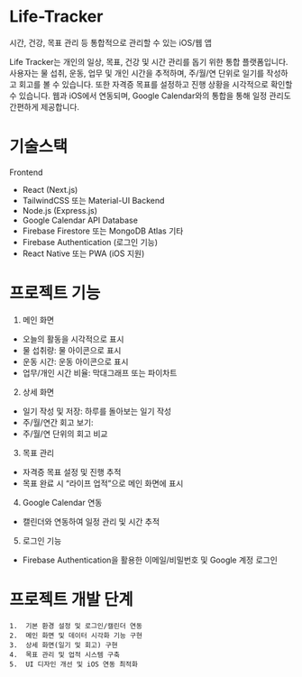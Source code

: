 # Life-Tracker
시간, 건강, 목표 관리 등 통합적으로 관리할 수 있는 iOS/웹 앱

Life Tracker는 개인의 일상, 목표, 건강 및 시간 관리를 돕기 위한 통합 플랫폼입니다.
사용자는 물 섭취, 운동, 업무 및 개인 시간을 추적하며, 주/월/연 단위로 일기를 작성하고 회고를 볼 수 있습니다.
또한 자격증 목표를 설정하고 진행 상황을 시각적으로 확인할 수 있습니다.
웹과 iOS에서 연동되며, Google Calendar와의 통합을 통해 일정 관리도 간편하게 제공합니다.

# 기술스택
Frontend
- React (Next.js)
- TailwindCSS 또는 Material-UI
Backend
- Node.js (Express.js)
- Google Calendar API
Database
- Firebase Firestore 또는 MongoDB Atlas
기타
- Firebase Authentication (로그인 기능)
- React Native 또는 PWA (iOS 지원)

# 프로젝트 기능
1. 메인 화면
- 오늘의 활동을 시각적으로 표시
- 물 섭취량: 물 아이콘으로 표시
- 운동 시간: 운동 아이콘으로 표시
- 업무/개인 시간 비율: 막대그래프 또는 파이차트
2. 상세 화면
- 일기 작성 및 저장: 하루를 돌아보는 일기 작성
- 주/월/연간 회고 보기:
- 주/월/연 단위의 회고 비교
3. 목표 관리
- 자격증 목표 설정 및 진행 추적
- 목표 완료 시 “라이프 업적”으로 메인 화면에 표시
4. Google Calendar 연동
- 캘린더와 연동하여 일정 관리 및 시간 추적
5. 로그인 기능
- Firebase Authentication을 활용한 이메일/비밀번호 및 Google 계정 로그인
  
# 프로젝트 개발 단계
	1.	기본 환경 설정 및 로그인/캘린더 연동
	2.	메인 화면 및 데이터 시각화 기능 구현
	3.	상세 화면(일기 및 회고) 구현
	4.	목표 관리 및 업적 시스템 구축
	5.	UI 디자인 개선 및 iOS 연동 최적화
